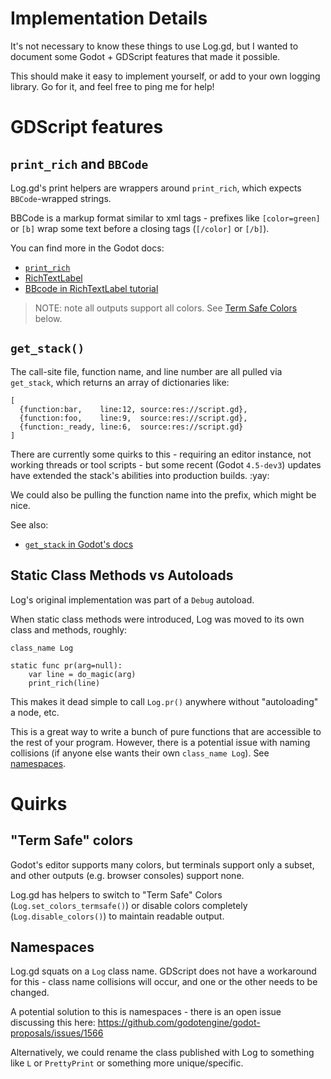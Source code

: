 # Implementation Details

It's not necessary to know these things to use Log.gd, but I wanted to document
some Godot + GDScript features that made it possible.

This should make it easy to implement yourself, or add to your own logging
library. Go for it, and feel free to ping me for help!

# GDScript features

## `print_rich` and `BBCode`

Log.gd's print helpers are wrappers around `print_rich`, which
expects `BBCode`-wrapped strings.

BBCode is a markup format similar to xml tags - prefixes like `[color=green]` or
`[b]` wrap some text before a closing tags (`[/color]` or `[/b]`).

You can find more in the Godot docs:

- [`print_rich`](https://docs.godotengine.org/en/stable/classes/class_@globalscope.html#class-globalscope-method-print-rich)
- [RichTextLabel](https://docs.godotengine.org/en/stable/classes/class_richtextlabel.html#class-richtextlabel)
- [BBcode in RichTextLabel tutorial](https://docs.godotengine.org/en/stable/tutorials/ui/bbcode_in_richtextlabel.html)

> NOTE: note all outputs support all colors. See [Term Safe
> Colors](/implementation?id=term-safe-colors) below.

## `get_stack()`

The call-site file, function name, and line number are all pulled via
`get_stack`, which returns an array of dictionaries like:

```
[
  {function:bar,    line:12, source:res://script.gd},
  {function:foo,    line:9,  source:res://script.gd},
  {function:_ready, line:6,  source:res://script.gd}
]
```

There are currently some quirks to this - requiring an editor instance, not
working threads or tool scripts - but some recent (Godot `4.5-dev3`) updates have
extended the stack's abilities into production builds. :yay:

We could also be pulling the function name into the prefix, which might be nice.

See also:

- [`get_stack` in Godot's docs](https://docs.godotengine.org/en/stable/classes/class_@gdscript.html#class-gdscript-method-get-stack)

## Static Class Methods vs Autoloads

Log's original implementation was part of a `Debug` autoload.

When static class methods were introduced, Log was moved to its own class and
methods, roughly:

``` gdscript
class_name Log

static func pr(arg=null):
    var line = do_magic(arg)
    print_rich(line)
```

This makes it dead simple to call `Log.pr()` anywhere without "autoloading" a
node, etc.

This is a great way to write a bunch of pure functions that are accessible to
the rest of your program. However, there is a potential issue with naming
collisions (if anyone else wants their own `class_name Log`). See
[namespaces](/implementation?id=namespaces).


# Quirks

## "Term Safe" colors

Godot's editor supports many colors, but terminals support only a
subset, and other outputs (e.g. browser consoles) support none.

Log.gd has helpers to switch to "Term Safe" Colors
(`Log.set_colors_termsafe()`) or disable colors completely
(`Log.disable_colors()`) to maintain readable output.

## Namespaces

Log.gd squats on a `Log` class name. GDScript does not have a workaround for
this - class name collisions will occur, and one or the other needs to be
changed.

A potential solution to this is namespaces - there is an open issue discussing
this here: https://github.com/godotengine/godot-proposals/issues/1566

Alternatively, we could rename the class published with Log to something like
`L` or `PrettyPrint` or something more unique/specific.


